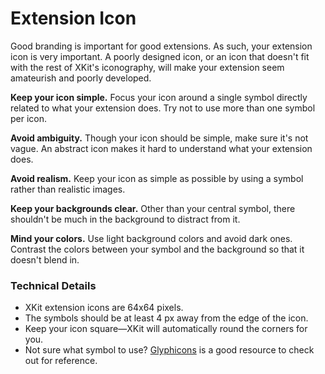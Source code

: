 # Extension Icon

Good branding is important for good extensions. As such, your extension icon is very important.  A poorly designed icon, or an icon that doesn't fit with the rest of XKit's iconography, will make your extension seem amateurish and poorly developed.

**Keep your icon simple.** Focus your icon around a single symbol directly related to what your extension does. Try not to use more than one symbol per icon.

**Avoid ambiguity.** Though your icon should be simple, make sure it's not vague. An abstract icon makes it hard to understand what your extension does.

**Avoid realism.** Keep your icon as simple as possible by using a symbol rather than realistic images.

**Keep your backgrounds clear.** Other than your central symbol, there shouldn't be much in the background to distract from it.

**Mind your colors.** Use light background colors and avoid dark ones. Contrast the colors between your symbol and the background so that it doesn't blend in.

### Technical Details

* XKit extension icons are 64x64 pixels.
* The symbols should be at least 4 px away from the edge of the icon.
* Keep your icon square—XKit will automatically round the corners for you.
* Not sure what symbol to use? [Glyphicons](http://glyphicons.com/) is a good resource to check out for reference.
